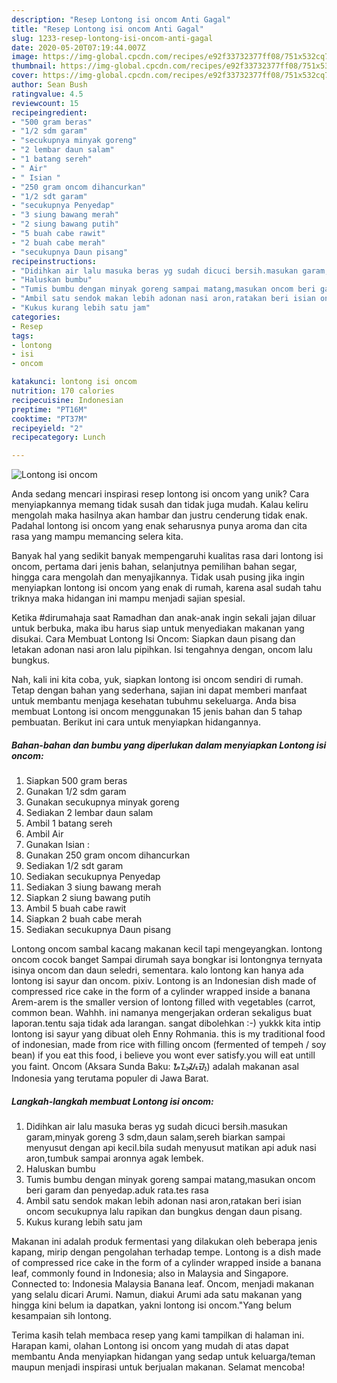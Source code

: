 ```yaml
---
description: "Resep Lontong isi oncom Anti Gagal"
title: "Resep Lontong isi oncom Anti Gagal"
slug: 1233-resep-lontong-isi-oncom-anti-gagal
date: 2020-05-20T07:19:44.007Z
image: https://img-global.cpcdn.com/recipes/e92f33732377ff08/751x532cq70/lontong-isi-oncom-foto-resep-utama.jpg
thumbnail: https://img-global.cpcdn.com/recipes/e92f33732377ff08/751x532cq70/lontong-isi-oncom-foto-resep-utama.jpg
cover: https://img-global.cpcdn.com/recipes/e92f33732377ff08/751x532cq70/lontong-isi-oncom-foto-resep-utama.jpg
author: Sean Bush
ratingvalue: 4.5
reviewcount: 15
recipeingredient:
- "500 gram beras"
- "1/2 sdm garam"
- "secukupnya minyak goreng"
- "2 lembar daun salam"
- "1 batang sereh"
- " Air"
- " Isian "
- "250 gram oncom dihancurkan"
- "1/2 sdt garam"
- "secukupnya Penyedap"
- "3 siung bawang merah"
- "2 siung bawang putih"
- "5 buah cabe rawit"
- "2 buah cabe merah"
- "secukupnya Daun pisang"
recipeinstructions:
- "Didihkan air lalu masuka beras yg sudah dicuci bersih.masukan garam,minyak goreng 3 sdm,daun salam,sereh biarkan sampai menyusut dengan api kecil.bila sudah menyusut matikan api aduk nasi aron,tumbuk sampai aronnya agak lembek."
- "Haluskan bumbu"
- "Tumis bumbu dengan minyak goreng sampai matang,masukan oncom beri garam dan penyedap.aduk rata.tes rasa"
- "Ambil satu sendok makan lebih adonan nasi aron,ratakan beri isian oncom secukupnya lalu rapikan dan bungkus dengan daun pisang."
- "Kukus kurang lebih satu jam"
categories:
- Resep
tags:
- lontong
- isi
- oncom

katakunci: lontong isi oncom 
nutrition: 170 calories
recipecuisine: Indonesian
preptime: "PT16M"
cooktime: "PT37M"
recipeyield: "2"
recipecategory: Lunch

---
```



![Lontong isi oncom](https://img-global.cpcdn.com/recipes/e92f33732377ff08/751x532cq70/lontong-isi-oncom-foto-resep-utama.jpg)

Anda sedang mencari inspirasi resep lontong isi oncom yang unik? Cara menyiapkannya memang tidak susah dan tidak juga mudah. Kalau keliru mengolah maka hasilnya akan hambar dan justru cenderung tidak enak. Padahal lontong isi oncom yang enak seharusnya punya aroma dan cita rasa yang mampu memancing selera kita.

Banyak hal yang sedikit banyak mempengaruhi kualitas rasa dari lontong isi oncom, pertama dari jenis bahan, selanjutnya pemilihan bahan segar, hingga cara mengolah dan menyajikannya. Tidak usah pusing jika ingin menyiapkan lontong isi oncom yang enak di rumah, karena asal sudah tahu triknya maka hidangan ini mampu menjadi sajian spesial.

Ketika #dirumahaja saat Ramadhan dan anak-anak ingin sekali jajan diluar untuk berbuka, maka ibu harus siap untuk menyediakan makanan yang disukai. Cara Membuat Lontong Isi Oncom: Siapkan daun pisang dan letakan adonan nasi aron lalu pipihkan. Isi tengahnya dengan, oncom lalu bungkus.


Nah, kali ini kita coba, yuk, siapkan lontong isi oncom sendiri di rumah. Tetap dengan bahan yang sederhana, sajian ini dapat memberi manfaat untuk membantu menjaga kesehatan tubuhmu sekeluarga. Anda bisa membuat Lontong isi oncom menggunakan 15 jenis bahan dan 5 tahap pembuatan. Berikut ini cara untuk menyiapkan hidangannya.

<!--inarticleads1-->

##### Bahan-bahan dan bumbu yang diperlukan dalam menyiapkan Lontong isi oncom:

1. Siapkan 500 gram beras
1. Gunakan 1/2 sdm garam
1. Gunakan secukupnya minyak goreng
1. Sediakan 2 lembar daun salam
1. Ambil 1 batang sereh
1. Ambil  Air
1. Gunakan  Isian :
1. Gunakan 250 gram oncom dihancurkan
1. Sediakan 1/2 sdt garam
1. Sediakan secukupnya Penyedap
1. Sediakan 3 siung bawang merah
1. Siapkan 2 siung bawang putih
1. Ambil 5 buah cabe rawit
1. Siapkan 2 buah cabe merah
1. Sediakan secukupnya Daun pisang


Lontong oncom sambal kacang makanan kecil tapi mengeyangkan. lontong oncom cocok banget Sampai dirumah saya bongkar isi lontongnya ternyata isinya oncom dan daun seledri, sementara. kalo lontong kan hanya ada lontong isi sayur dan oncom. pixiv. Lontong is an Indonesian dish made of compressed rice cake in the form of a cylinder wrapped inside a banana Arem-arem is the smaller version of lontong filled with vegetables (carrot, common bean. Wahhh. ini namanya mengerjakan orderan sekaligus buat laporan.tentu saja tidak ada larangan. sangat dibolehkan :-) yukkk kita intip lontong isi sayur yang dibuat oleh Enny Rohmania. this is my traditional food of indonesian, made from rice with filling oncom (fermented of tempeh / soy bean) if you eat this food, i believe you wont ever satisfy.you will eat untill you faint. Oncom (Aksara Sunda Baku: ᮇᮔ᮪ᮎᮧᮙ᮪) adalah makanan asal Indonesia yang terutama populer di Jawa Barat. 

<!--inarticleads2-->

##### Langkah-langkah membuat Lontong isi oncom:

1. Didihkan air lalu masuka beras yg sudah dicuci bersih.masukan garam,minyak goreng 3 sdm,daun salam,sereh biarkan sampai menyusut dengan api kecil.bila sudah menyusut matikan api aduk nasi aron,tumbuk sampai aronnya agak lembek.
1. Haluskan bumbu
1. Tumis bumbu dengan minyak goreng sampai matang,masukan oncom beri garam dan penyedap.aduk rata.tes rasa
1. Ambil satu sendok makan lebih adonan nasi aron,ratakan beri isian oncom secukupnya lalu rapikan dan bungkus dengan daun pisang.
1. Kukus kurang lebih satu jam


Makanan ini adalah produk fermentasi yang dilakukan oleh beberapa jenis kapang, mirip dengan pengolahan terhadap tempe. Lontong is a dish made of compressed rice cake in the form of a cylinder wrapped inside a banana leaf, commonly found in Indonesia; also in Malaysia and Singapore. Connected to: Indonesia Malaysia Banana leaf. Oncom, menjadi makanan yang selalu dicari Arumi. Namun, diakui Arumi ada satu makanan yang hingga kini belum ia dapatkan, yakni lontong isi oncom.&#34;Yang belum kesampaian sih lontong. 

Terima kasih telah membaca resep yang kami tampilkan di halaman ini. Harapan kami, olahan Lontong isi oncom yang mudah di atas dapat membantu Anda menyiapkan hidangan yang sedap untuk keluarga/teman maupun menjadi inspirasi untuk berjualan makanan. Selamat mencoba!
